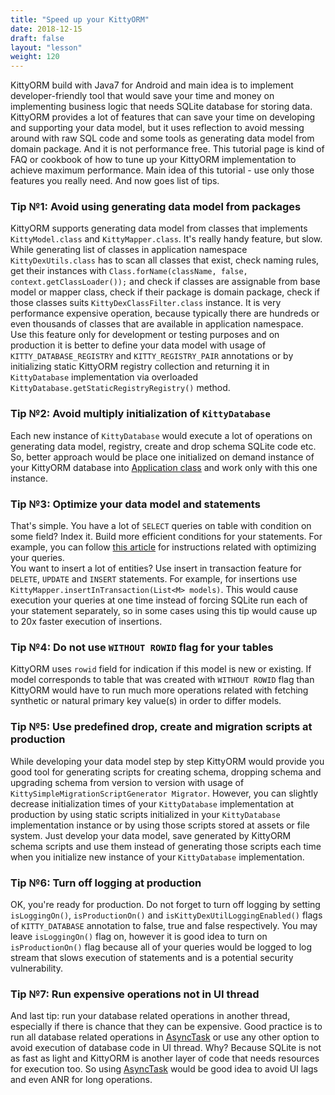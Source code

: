```yaml
---
title: "Speed up your KittyORM"
date: 2018-12-15
draft: false
layout: "lesson"
weight: 120
---
```

KittyORM build with Java7 for Android and main idea is to implement developer-friendly tool that would save your time and money on implementing business logic that needs SQLite database for storing data. KittyORM provides a lot of features that can save your time on developing and supporting your data model, but it uses reflection to avoid messing around with raw SQL code and some tools as generating data model from domain package. And it is not performance free. This tutorial page is kind of FAQ or cookbook of how to tune up your KittyORM implementation to achieve maximum performance. Main idea of this tutorial - use only those features you really need. And now goes list of tips.
### Tip №1: Avoid using generating data model from packages
KittyORM supports generating data model from classes that implements `KittyModel.class` and `KittyMapper.class`. It's really handy feature, but slow. While generating list of classes in application namespace `KittyDexUtils.class` has to scan all classes that exist, check naming rules, get their instances with `Class.forName(className, false, context.getClassLoader());` and check if classes are assignable from base model or mapper class, check if their package is domain package, check if those classes suits `KittyDexClassFilter.class` instance. It is very performance expensive operation, because typically there are hundreds or even thousands of classes that are available in application namespace.  
Use this feature only for development or testing purposes and on production it is better to define your data model with usage of `KITTY_DATABASE_REGISTRY` and `KITTY_REGISTRY_PAIR` annotations or by initializing static KittyORM registry collection and returning it in `KittyDatabase` implementation via overloaded `KittyDatabase.getStaticRegistryRegistry()` method.
### Tip №2: Avoid multiply initialization of `KittyDatabase`
Each new instance of `KittyDatabase` would execute a lot of operations on generating data model, registry, create and drop schema SQLite code etc. So, better approach would be place one initialized on demand instance of your KittyORM database into [Application class](https://developer.android.com/reference/android/app/Application) and work only with this one instance.
### Tip №3: Optimize your data model and statements
That's simple. You have a lot of `SELECT` queries on table with condition on some field? Index it. Build more efficient conditions for your statements. For example, you can follow [this article](https://www.sqlite.org/optoverview.html) for instructions related with optimizing your queries.  
You want to insert a lot of entities? Use insert in transaction feature for `DELETE`, `UPDATE` and `INSERT` statements. For example, for insertions use `KittyMapper.insertInTransaction(List<M> models)`. This would cause execution your queries at one time instead of forcing SQLite run each of your statement separately, so in some cases using this tip would cause up to 20x faster execution of insertions.
### Tip №4: Do not use `WITHOUT ROWID` flag for your tables
KittyORM uses `rowid` field for indication if this model is new or existing. If model corresponds to table that was created with `WITHOUT ROWID` flag than KittyORM would have to run much more operations related with fetching synthetic or natural primary key value(s) in order to differ models.
### Tip №5: Use predefined drop, create and migration scripts at production
While developing your data model step by step KittyORM would provide you good tool for generating scripts for creating schema, dropping schema and upgrading schema from version to version with usage of `KittySimpleMigrationScriptGenerator Migrator`. However, you can slightly decrease initialization times of your `KittyDatabase` implementation at production by using static scripts initialized in your `KittyDatabase` implementation instance or by using those scripts stored at assets or file system. Just develop your data model, save generated by KittyORM schema scripts and use them instead of generating those scripts each time when you initialize new instance of your `KittyDatabase` implementation.
### Tip №6: Turn off logging at production
OK, you're ready for production. Do not forget to turn off logging by setting `isLoggingOn()`, `isProductionOn()` and `isKittyDexUtilLoggingEnabled()` flags of `KITTY_DATABASE` annotation to false, true and false respectively. You may leave `isLoggingOn()` flag on, however it is good idea to turn on `isProductionOn()` flag because all of your queries would be logged to log stream that slows execution of statements and is a potential security vulnerability.
### Tip №7: Run expensive operations not in UI thread
And last tip: run your database related operations in another thread, especially if there is chance that they can be expensive. Good practice is to run all database related operations in [AsyncTask](https://developer.android.com/reference/android/os/AsyncTask) or use any other option to avoid execution of database code in UI thread. Why? Because SQLite is not as fast as light and KittyORM is another layer of code that needs resources for execution too. So using [AsyncTask](https://developer.android.com/reference/android/os/AsyncTask) would be good idea to avoid UI lags and even ANR for long operations.
